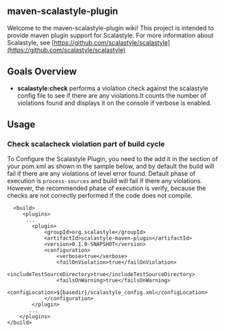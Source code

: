 ## maven-scalastyle-plugin
Welcome to the maven-scalastyle-plugin wiki!
This project is intended to provide maven plugin support  for Scalastyle.
For more information about Scalastyle, see [https://github.com/scalastyle/scalastyle](https://github.com/scalastyle/scalastyle)

## Goals Overview
* **scalastyle:check** performs a violation check against the scalastyle config file to see if there are any violations.It counts the number of violations found and displays it on the console if verbose is enabled.

## Usage
### Check scalacheck violation part of build cycle
To Configure the Scalastyle Plugin, you need to the add it in the <build> section of your pom.xml as shown in the sample below,
and by default the build will fail if there are any violations of level error found.
Default phase of execution is `process-sources` and build will fail if there any violations. However, the recommended phase of execution is verify,
because the checks are not correctly performed if the code does not compile.
 
      <build>
         <plugins> 
          ...
            <plugin>
                <groupId>org.scalastyle</groupId>
                <artifactId>scalastyle-maven-plugin</artifactId>
                <version>0.1.0-SNAPSHOT</version>
                <configuration>
                    <verbose>true</verbose>
                    <failOnViolation>true</failOnViolation>
                    <includeTestSourceDirectory>true</includeTestSourceDirectory>
                    <failsOnWarning>true</failsOnWarning>
                    <configLocation>${basedir}/scalastyle_config.xml</configLocation>
                </configuration>
            </plugin>
           ...
        </plugins>
    </build>
